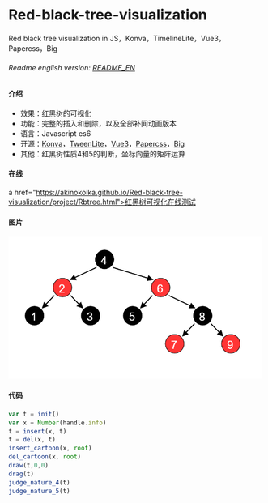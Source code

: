 # Red-black-tree-visualization
Red black tree visualization in JS，Konva，TimelineLite，Vue3，Papercss，Big
###### Readme english version: [README_EN](README_EN.md)

#### 介绍
- 效果：红黑树的可视化
- 功能：完整的插入和删除，以及全部补间动画版本
- 语言：Javascript es6
- 开源：[Konva](https://github.com/konvajs/konva)，[TweenLite](https://greensock.com/tweenlite/)，[Vue3](https://github.com/vuejs/vue-next)，[Papercss](https://github.com/papercss/papercss)，[Big](https://github.com/MikeMcl/big.js)
- 其他：红黑树性质4和5的判断，坐标向量的矩阵运算

#### 在线
a href="https://akinokoika.github.io/Red-black-tree-visualization/project/Rbtree.html">红黑树可视化在线测试</a>

#### 图片
<p><img src="https://github.com/akinokoika/Red-black-tree-visualization/blob/main/image/Save_as.png" width="500px"></img></p>

#### 代码
```js
var t = init()
var x = Number(handle.info)
t = insert(x, t)
t = del(x, t)
insert_cartoon(x, root)
del_cartoon(x, root)
draw(t,0,0)
drag(t)
judge_nature_4(t)
judge_nature_5(t)
```
